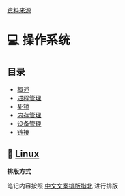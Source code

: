 [资料来源](https://github.com/CyC2018/CS-Notes)

# 💻 操作系统
## 目录
+ [概述](概述.md)
+ [进程管理](进程管理.md)
+ [死锁](死锁.md)
+ [内存管理](内存管理.md)
+ [设备管理](设备管理.md)
+ [链接](链接.md)

## 🤖 [Linux](Linux.md)

**排版方式**

笔记内容按照 [中文文案排版指北](https://github.com/sparanoid/chinese-copywriting-guidelines) 进行排版